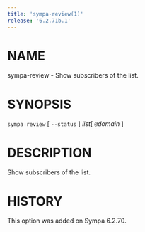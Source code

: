 ```yaml
---
title: 'sympa-review(1)'
release: '6.2.71b.1'
---
```


# NAME

sympa-review - Show subscribers of the list.

# SYNOPSIS

`sympa review` \[ `--status` \] _list_\[ `@`_domain_ \]

# DESCRIPTION

Show subscribers of the list.

# HISTORY

This option was added on Sympa 6.2.70.

